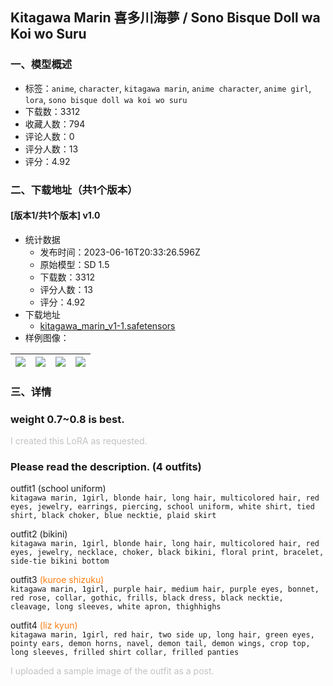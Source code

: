 ## Kitagawa Marin 喜多川海夢 / Sono Bisque Doll wa Koi wo Suru
### 一、模型概述

- 标签：`anime`, `character`, `kitagawa marin`, `anime character`, `anime girl`, `lora`, `sono bisque doll wa koi wo suru`
- 下载数：3312
- 收藏人数：794
- 评论人数：0
- 评分人数：13
- 评分：4.92

### 二、下载地址（共1个版本）

#### [版本1/共1个版本] v1.0

- 统计数据
  - 发布时间：2023-06-16T20:33:26.596Z
  - 原始模型：SD 1.5
  - 下载数：3312
  - 评分人数：13
  - 评分：4.92
- 下载地址
  - [kitagawa_marin_v1-1.safetensors](https://civitai.com/api/download/models/97468)
- 样例图像：

| <img src="https://image.civitai.com/xG1nkqKTMzGDvpLrqFT7WA/7dd7bd22-1a51-456c-8eef-dadce3403738/width=450/1170580.jpeg" /> | <img src="https://image.civitai.com/xG1nkqKTMzGDvpLrqFT7WA/df9abe5f-4e31-4d82-b0f2-3e5d090bff7c/width=450/1170586.jpeg" /> | <img src="https://image.civitai.com/xG1nkqKTMzGDvpLrqFT7WA/dfc109a9-5ea8-4249-af0a-8cede535c8b1/width=450/1170585.jpeg" /> | <img src="https://image.civitai.com/xG1nkqKTMzGDvpLrqFT7WA/a20ad2e8-fff0-421b-b33f-c51d6e49eb75/width=450/1170590.jpeg" /> |
| ---- | ---- | ---- | ---- |


### 三、详情
<h3 id="heading-42"><strong>weight 0.7~0.8 is best.</strong></h3><p></p><p><span style="color:rgb(193, 194, 197)">I created this LoRA as requested.</span></p><p></p><h3 id="please-read-the-description">Please read the description. (4 outfits)</h3><p></p><p>outfit1 (school uniform)<br /><code>kitagawa marin, 1girl, blonde hair, long hair, multicolored hair, red eyes, jewelry, earrings, piercing, school uniform, white shirt, tied shirt, black choker, blue necktie, plaid skirt</code></p><p></p><p>outfit2 (bikini)<br /><code>kitagawa marin, 1girl, blonde hair, long hair, multicolored hair, red eyes, jewelry, necklace, choker, black bikini, floral print, bracelet, side-tie bikini bottom</code></p><p></p><p>outfit3 <span style="color:rgb(253, 126, 20)">(kuroe shizuku)</span><br /><code>kitagawa marin, 1girl, purple hair, medium hair, purple eyes, bonnet, red rose, collar, gothic, frills, black dress, black necktie, cleavage, long sleeves, white apron, thighhighs</code></p><p></p><p>outfit4<span style="color:rgb(253, 126, 20)"> (liz kyun)</span><br /><code>kitagawa marin, 1girl, red hair, two side up, long hair, green eyes, pointy ears, demon horns, navel, demon tail, demon wings, crop top, long sleeves, frilled shirt collar, frilled panties</code></p><p></p><p><span style="color:rgb(193, 194, 197)">I uploaded a sample image of the outfit as a post.</span></p>